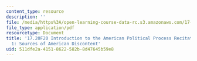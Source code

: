 ```yaml
---
content_type: resource
description: ''
file: /media/https%3A/open-learning-course-data-rc.s3.amazonaws.com/17-20-introduction-to-the-american-political-process-fall-2020/511dfe2a41518622582b8d47645b59e8_MIT17_20F20_rec1.pdf
file_type: application/pdf
resourcetype: Document
title: '17.20F20 Introduction to the American Political Process Recitation Slides
  1: Sources of American Discontent'
uid: 511dfe2a-4151-8622-582b-8d47645b59e8
---
```

